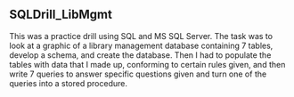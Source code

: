 ## SQLDrill_LibMgmt
This was a practice drill using SQL and MS SQL Server. The task was to look at a graphic of a library management database containing 7 tables, develop a schema, and create the database. Then I had to populate the tables with data that I made up, conforming to certain rules given, and then write 7 queries to answer specific questions given and turn one of the queries into a stored procedure. 
